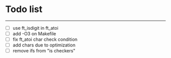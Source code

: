 # Todo list

---

- [ ] use ft_isdigit in ft_atoi
- [ ] add -O3 on Makefile
- [ ] fix ft_atoi char check condition
- [ ] add chars due to optimization
- [ ] remove ifs from "is checkers"
